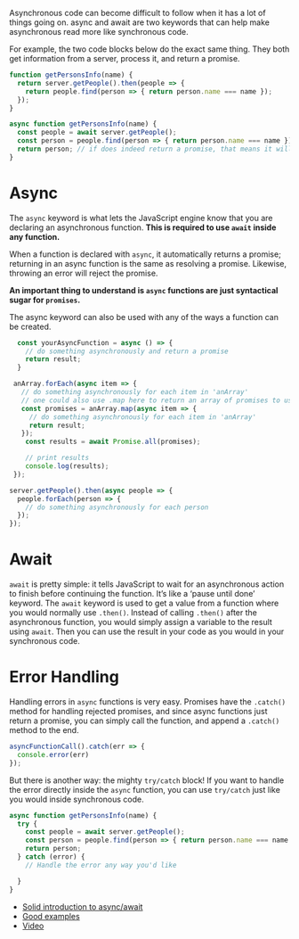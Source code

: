 Asynchronous code can become difficult to follow when it has a lot of things going on. async and await are two keywords that can help make asynchronous read more like synchronous code.

For example, the two code blocks below do the exact same thing. They both get information from a server, process it, and return a promise.
```js
function getPersonsInfo(name) {
  return server.getPeople().then(people => {
    return people.find(person => { return person.name === name });
  });
}
```
```js
async function getPersonsInfo(name) {
  const people = await server.getPeople();
  const person = people.find(person => { return person.name === name });
  return person; // if does indeed return a promise, that means it will return a resolved promise with the 'person' object found.
}
```

# Async

The `async` keyword is what lets the JavaScript engine know that you are declaring an asynchronous function. __This is required to use `await` inside any function.__ 

When a function is declared with `async`, it automatically returns a promise; returning in an async function is the same as resolving a promise. Likewise, throwing an error will reject the promise.

__An important thing to understand is `async` functions are just syntactical sugar for `promises`.__

The async keyword can also be used with any of the ways a function can be created.
```js
  const yourAsyncFunction = async () => {
    // do something asynchronously and return a promise
    return result;
  }
```
```js
 anArray.forEach(async item => {
   // do something asynchronously for each item in 'anArray'
   // one could also use .map here to return an array of promises to use with 'Promise.all()' e.g.:
   const promises = anArray.map(async item => {
     // do something asynchronously for each item in 'anArray'
     return result;
   });
    const results = await Promise.all(promises);

    // print results
    console.log(results);
 });
```
```js
server.getPeople().then(async people => {
  people.forEach(person => {
    // do something asynchronously for each person
  });
});
```

# Await

`await` is pretty simple: it tells JavaScript to wait for an asynchronous action to finish before continuing the function. It’s like a ‘pause until done’ keyword. The `await` keyword is used to get a value from a function where you would normally use `.then()`. Instead of calling `.then()` after the asynchronous function, you would simply assign a variable to the result using `await`. Then you can use the result in your code as you would in your synchronous code.

# Error Handling

Handling errors in `async` functions is very easy. Promises have the `.catch()` method for handling rejected promises, and since async functions just return a promise, you can simply call the function, and append a `.catch()` method to the end.
```js
asyncFunctionCall().catch(err => {
  console.error(err)
});
```
But there is another way: the mighty `try/catch` block! If you want to handle the error directly inside the `async` function, you can use `try/catch` just like you would inside synchronous code.
```js
async function getPersonsInfo(name) {
  try {
    const people = await server.getPeople();
    const person = people.find(person => { return person.name === name });
    return person;
  } catch (error) {
    // Handle the error any way you'd like

  }
}
```

- [Solid introduction to async/await](https://javascript.info/async-await)
- [Good examples](https://codeburst.io/javascript-es-2017-learn-async-await-by-example-48acc58bad65)
- [Video](https://www.youtube.com/watch?v=9YkUCxvaLEk)
